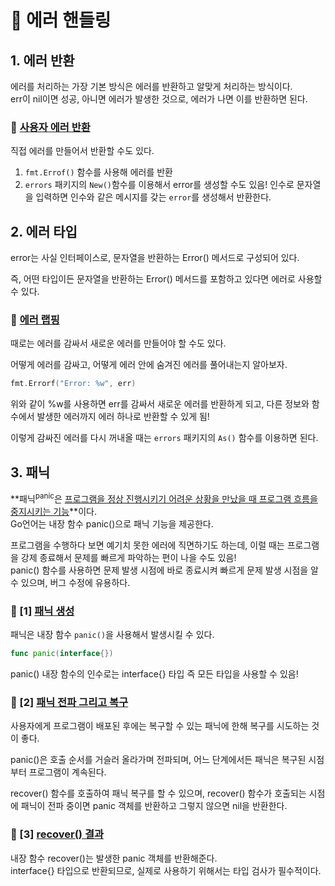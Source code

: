 # 💭 에러 핸들링

##  1. 에러 반환

에러를 처리하는 가장 기본 방식은 에러를 반환하고 알맞게 처리하는 방식이다.    
err이 nil이면 성공, 아니면 에러가 발생한 것으로, 에러가 나면 이를 반환하면 된다.         

### 📌 <u>사용자 에러 반환</u>

직접 에러를 만들어서 반환할 수도 있다.   

1. `fmt.Errof()` 함수를 사용해 에러를 반환
2. `errors` 패키지의 `New()`함수를 이용해서 error를 생성할 수도 있음! 인수로 문자열을 입력하면 인수와 같은 메시지를 갖는 `error`를 생성해서 반환한다.    
   
## 2. 에러 타입

error는 사실 인터페이스로, 문자열을 반환하는 Error() 메서드로 구성되어 있다.    

즉, 어떤 타입이든 문자열을 반환하는 Error() 메서드를 포함하고 있다면 에러로 사용할 수 있다.  

### 📌 <u>에러 랩핑</u>

 때로는 에러를 감싸서 새로운 에러를 만들어야 할 수도 있다.    
 
 어떻게 에러를 감싸고, 어떻게 에러 안에 숨겨진 에러를 풀어내는지 알아보자.         
 
   ```go
fmt.Errorf("Error: %w", err)
   ```  

위와 같이 %w를 사용하면 err를 감싸서 새로운 에러를 반환하게 되고, 다른 정보와 함수에서 발생한 에러까지 에러 하나로 반환할 수 있게 됨!    

이렇게 감싸진 에러를 다시 꺼내올 때는 `errors` 패키지의 `As()` 함수를 이용하면 된다.     


##  3. 패닉

**패닉<sup>panic</sup>은 <u>프로그램을 정상 진행시키기 어려운 상황을 만났을 때 프로그램 흐름을 중지시키는 기능</u>**이다.     
Go언어는 내장 함수 panic()으로 패닉 기능을 제공한다.    

프로그램을 수행하다 보면 예기치 못한 에러에 직면하기도 하는데, 이럴 때는 프로그램을 강제 종료해서 문제를 빠르게 파악하는 편이 나을 수도 있음!    
panic() 함수를 사용하면 문제 발생 시점에 바로 종료시켜 빠르게 문제 발생 시점을 알수 있으며, 버그 수정에 유용하다.       

### 📌 [1] <u>패닉 생성</u>

패닉은 내장 함수 `panic()`을 사용해서 발생시킬 수 있다.    

   ```go
func panic(interface{})
   ```

panic() 내장 함수의 인수로는 interface{} 타입 즉 모든 타입을 사용할 수 있음!   

### 📌 [2] <u>패닉 전파 그리고 복구</u>

사용자에게 프로그램이 배포된 후에는 복구할 수 있는 패닉에 한해 복구를 시도하는 것이 좋다.   

panic()은 호출 순서를 거슬러 올라가며 전파되며, 어느 단계에서든 패닉은 복구된 시점부터 프로그램이 계속된다.   

recover() 함수를 호출하여 패닉 복구를 할 수 있으며, recover() 함수가 호출되는 시점에 패닉이 전파 중이면 panic 객체를 반환하고 그렇지 않으면 nil을 반환한다.    
    

### 📌 [3] <u>recover() 결과</u>

내장 함수 recover()는 발생한 panic 객체를 반환해준다.    
interface{} 타입으로 반환되므로, 실제로 사용하기 위해서는 타입 검사가 필수적이다.     
 

